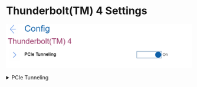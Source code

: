 # Thunderbolt(TM) 4 Settings #
![](./img/thunderbolttm4.png)

<details><summary>PCIe Tunneling</summary>

Whether to enable PCIe (peripheral component interconnect express) Tunneling.

Possible states:

1.	**On** - Default.
2.	Off

!>  Some Thunderbolt devices, such as external GPUs and storage drives, may not work properly.

?> The USB functions of USB4 based devices that are Thunderbolt 4 certified may still work.

| WMI Setting name | Values | Locked by SVP | AMD/Intel |
|:---|:---|:---|:---|
| PCIeTunneling | Disable, Enable | Yes | Both |

</details>
